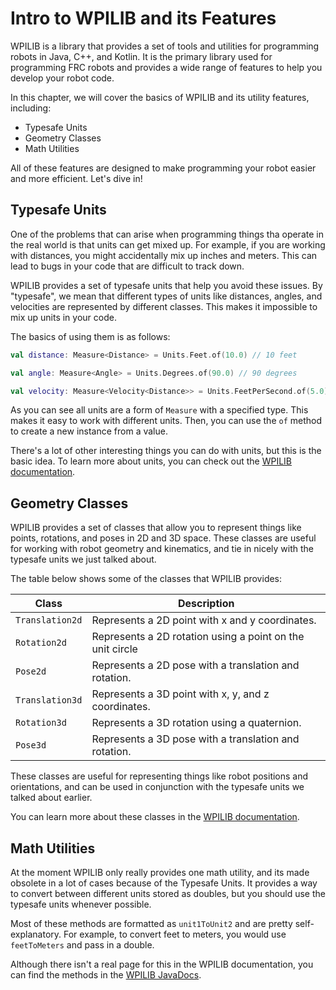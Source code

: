 # Intro to WPILIB and its Features

WPILIB is a library that provides a set of tools and utilities for programming robots in Java, C++, and Kotlin. It is
the primary library used for programming FRC robots and provides a wide range of features to help you develop your robot
code.

In this chapter, we will cover the basics of WPILIB and its utility features, including:

- Typesafe Units
- Geometry Classes
- Math Utilities

All of these features are designed to make programming your robot easier and more efficient. Let's dive in!

## Typesafe Units

One of the problems that can arise when programming things tha operate in the real world is that units can get mixed up.
For example, if you are working with distances, you might accidentally mix up inches and meters. This can lead to bugs
in
your code that are difficult to track down.

WPILIB provides a set of typesafe units that help you avoid these issues. By "typesafe", we mean that different types of
units like distances, angles, and velocities are represented by different classes. This makes it impossible to mix up
units in your code.

The basics of using them is as follows:

```kotlin
val distance: Measure<Distance> = Units.Feet.of(10.0) // 10 feet

val angle: Measure<Angle> = Units.Degrees.of(90.0) // 90 degrees

val velocity: Measure<Velocity<Distance>> = Units.FeetPerSecond.of(5.0) // 5 feet per second
```

As you can see all units are a form of `Measure` with a specified type. This makes it easy to work with different units.
Then, you can use the `of` method to create a new instance from a value.

There's a lot of other interesting things you can do with units, but this is the basic idea.
To learn more about units, you can check out
the [WPILIB documentation](https://docs.wpilib.org/en/latest/docs/software/basic-programming/java-units.html).

## Geometry Classes

WPILIB provides a set of classes that allow you to represent things like points, rotations, and poses in 2D and 3D
space.
These classes are useful for working with robot geometry and kinematics, and tie in nicely with the typesafe units we
just talked about.

The table below shows some of the classes that WPILIB provides:

| Class           | Description                                               |
|-----------------|-----------------------------------------------------------|
| `Translation2d` | Represents a 2D point with x and y coordinates.           |
| `Rotation2d`    | Represents a 2D rotation using a point on the unit circle |
| `Pose2d`        | Represents a 2D pose with a translation and rotation.     |
| `Translation3d` | Represents a 3D point with x, y, and z coordinates.       |
| `Rotation3d`    | Represents a 3D rotation using a quaternion.              |
| `Pose3d`        | Represents a 3D pose with a translation and rotation.     |

These classes are useful for representing things like robot positions and orientations, and can be used in conjunction
with the typesafe units we talked about earlier.

You can learn more about these classes in
the [WPILIB documentation](https://docs.wpilib.org/en/latest/docs/software/advanced-controls/geometry/index.html).

## Math Utilities

At the moment WPILIB only really provides one math utility, and its made obsolete in a lot of cases because of the
Typesafe Units. It provides a way to convert between different units stored as doubles, but you should use the typesafe
units whenever possible.

Most of these methods are formatted as `unit1ToUnit2` and are pretty self-explanatory. For example, to convert feet to
meters, you would use `feetToMeters` and pass in a double.

Although there isn't a real page for this in the WPILIB documentation, you can find the methods in
the [WPILIB JavaDocs](https://github.wpilib.org/allwpilib/docs/release/java/edu/wpi/first/math/util/Units.html).